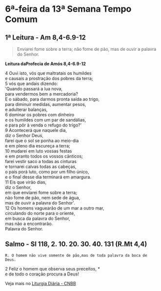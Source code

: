 # 6ª-feira da 13ª Semana Tempo Comum

## 1ª Leitura - Am 8,4-6.9-12

> Enviarei fome sobre a terra; não fome de pão, mas de ouvir a palavra do Senhor.

**Leitura daProfecia de Amós 8,4-6.9-12**

4 Ouvi isto, vós que maltratais os humildes   
 e causais a prostração dos pobres da terra;   
5 vós que andais dizendo:   
 'Quando passará a lua nova,   
 para vendermos bem a mercadoria?   
 E o sábado, para darmos pronta saída ao trigo,   
 para diminuir medidas, aumentar pesos,   
 e adulterar balanças,   
6 dominar os pobres com dinheiro   
 e os humildes com um par de sandálias,   
 e para pôr à venda o refugo do trigo?'   
9 Acontecerá que naquele dia,   
 diz o Senhor Deus,   
 farei que o sol se ponha ao meio-dia   
 e em pleno dia escureça a terra;   
10 mudarei em luto vossas festas   
 e em pranto todos os vossos cânticos;   
 farei vestir saco a todas as cinturas   
 e tornarei calvas todas as cabeças,   
 o país porá luto, como por um filho único,   
 e o final desse dia terminará em amargura.   
11 Eis que virão dias,   
 diz o Senhor,   
 em que enviarei fome sobre a terra;   
 não fome de pão, nem sede de água,   
 mas de ouvir a palavra do Senhor'.   
12 Os homens vaguearão de um mar a outro mar,   
 circulando do norte para o oriente,   
 em busca da palavra do Senhor,   
 mas não a encontrarão.   
 Palavra do Senhor.

## Salmo - Sl 118, 2. 10. 20. 30. 40. 131 (R.Mt 4,4)

`R. O homem não vive somente de pão,mas de toda palavra da boca de Deus.`

2 Feliz o homem que observa seus preceitos, *   
 e de todo o coração procura a Deus!

Veja mais no [Liturgia Diária - CNBB](http://liturgiadiaria.cnbb.org.br/app/user/user/UserView.php?ano=2016&mes=7&dia=1)